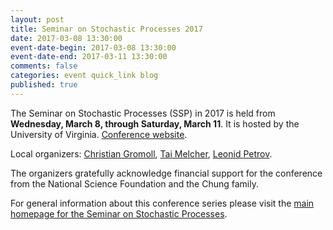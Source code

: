 ```yaml
---
layout: post
title: Seminar on Stochastic Processes 2017
date: 2017-03-08 13:30:00
event-date-begin: 2017-03-08 13:30:00
event-date-end: 2017-03-11 13:30:00
comments: false
categories: event quick_link blog
published: true
---
```


<div>The Seminar on Stochastic Processes (SSP) in 2017 is held from <b>Wednesday, March 8, through Saturday, March 11</b>. It is hosted by the University of Virginia. <a href="http://faculty.virginia.edu/ssp17/" target="_blank">Conference website</a>.<div>


<!--more-->

Local organizers: [Christian Gromoll](http://faculty.virginia.edu/gromoll/), [Tai Melcher](http://faculty.virginia.edu/melcher/), [Leonid Petrov](http://lpetrov.cc).

The organizers gratefully acknowledge financial support for the conference from the National Science Foundation and the Chung family.

For general information about this conference series
please visit the
<a href="http://depts.washington.edu/ssproc/index.php">main homepage for the Seminar on Stochastic Processes</a>.

